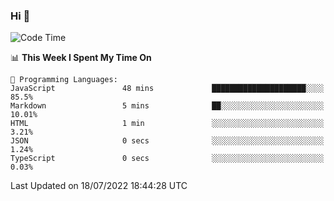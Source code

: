 ### Hi 👋

<!--START_SECTION:waka-->
![Code Time](http://img.shields.io/badge/Code%20Time-176%20hrs%2041%20mins-blue)

📊 **This Week I Spent My Time On** 

```text
💬 Programming Languages: 
JavaScript               48 mins             █████████████████████░░░░   85.5% 
Markdown                 5 mins              ██░░░░░░░░░░░░░░░░░░░░░░░   10.01% 
HTML                     1 min               ░░░░░░░░░░░░░░░░░░░░░░░░░   3.21% 
JSON                     0 secs              ░░░░░░░░░░░░░░░░░░░░░░░░░   1.24% 
TypeScript               0 secs              ░░░░░░░░░░░░░░░░░░░░░░░░░   0.03%

```


 Last Updated on 18/07/2022 18:44:28 UTC
<!--END_SECTION:waka-->

